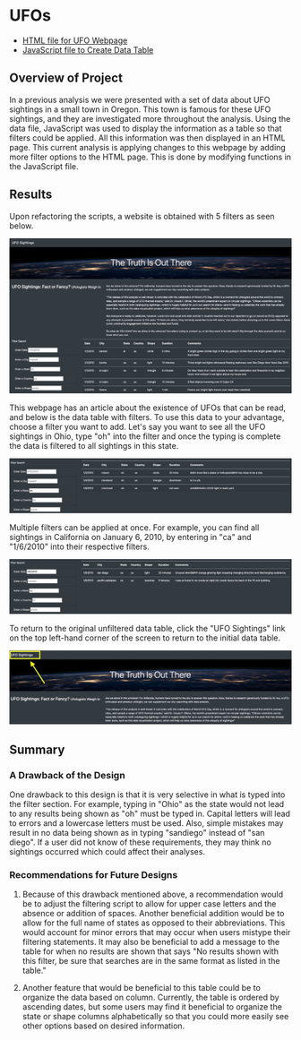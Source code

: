 # UFOs

- [HTML file for UFO Webpage](https://github.com/c-geisel/UFOs/blob/main/index.html)
- [JavaScript file to Create Data Table](https://github.com/c-geisel/UFOs/blob/main/static/js/app.js)

## Overview of Project
In a previous analysis we were presented with a set of data about UFO sightings in a small town in Oregon. This town is famous for these UFO sightings, and they are investigated more throughout the analysis. Using the data file, JavaScript was used to display the information as a table so that filters could be applied. All this information was then displayed in an HTML page. This current analysis is applying changes to this webpage by adding more filter options to the HTML page. This is done by modifying functions in the JavaScript file.

## Results
Upon refactoring the scripts, a website is obtained with 5 filters as seen below.

![1.png](static/images/1.png)

This webpage has an article about the existence of UFOs that can be read, and below is the data table with filters. To use this data to your advantage, choose a filter you want to add. Let's say you want to see all the UFO sightings in Ohio, type "oh" into the filter and once the typing is complete the data is filtered to all sightings in this state.

![2.png](static/images/2.png)

Multiple filters can be applied at once. For example, you can find all sightings in California on January 6, 2010, by entering in "ca" and "1/6/2010" into their respective filters. 

![3.png](static/images/3.png)

To return to the original unfiltered data table, click the "UFO Sightings" link on the top left-hand corner of the screen to return to the initial data table. 

![4.png](static/images/4.png)

## Summary
### A Drawback of the Design
One drawback to this design is that it is very selective in what is typed into the filter section. For example, typing in "Ohio" as the state would not lead to any results being shown as "oh" must be typed in. Capital letters will lead to errors and a lowercase letters must be used. Also, simple mistakes may result in no data being shown as in typing "sandiego" instead of "san diego". If a user did not know of these requirements, they may think no sightings occurred which could affect their analyses. 

### Recommendations for Future Designs
1. Because of this drawback mentioned above, a recommendation would be to adjust the filtering script to allow for upper case letters and the absence or addition of spaces. Another beneficial addition would be to allow for the full name of states as opposed to their abbreviations. This would account for minor errors that may occur when users mistype their filtering statements. It may also be beneficial to add a message to the table for when no results are shown that says "No results shown with this filter, be sure that searches are in the same format as listed in the table." 

2. Another feature that would be beneficial to this table could be to organize the data based on column. Currently, the table is ordered by ascending dates, but some users may find it beneficial to organize the state or shape columns alphabetically so that you could more easily see other options based on desired information.

